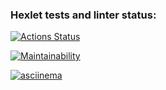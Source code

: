 ### Hexlet tests and linter status:
[![Actions Status](https://github.com/Nikolay-Shved/python-project-49/workflows/hexlet-check/badge.svg)](https://github.com/Nikolay-Shved/python-project-49/actions)


[![Maintainability](https://api.codeclimate.com/v1/badges/83e158949d998ac5fd1e/maintainability)](https://codeclimate.com/github/Nikolay-Shved/python-project-49/maintainability)

[![asciinema](https://asciinema.org/a/1H1vC9vqzIIWulAbaQNT9aCFw)](https://asciinema.org/~NikolayShved)